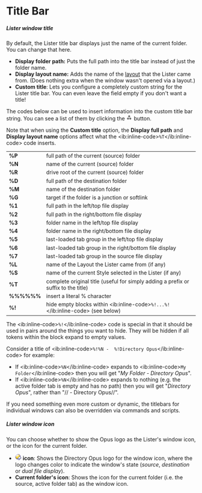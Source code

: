 # Title Bar

##### Lister window title

By default, the Lister title bar displays just the name of the current folder. You can change that here.

- **Display folder path:** Puts the full path into the title bar instead of just the folder name.
- **Display layout name:** Adds the name of the [layout](/Manual/basic_concepts/the_lister/layouts/RAEDME.md) that the Lister came from. (Does nothing extra when the window wasn't opened via a layout.)
- **Custom title**: Lets you configure a completely custom string for the Lister title bar. You can even leave the field empty if you don't want a title!

The codes below can be used to insert information into the custom title bar string. You can see a list of them by clicking the ![building_blocks.png](/Manual/images/media/13/building_blocks.png) button.

Note that when using the **Custom title** option, the **Display full path** and **Display layout name** options affect what the \<ib:inline-code\>`%T`\</ib:inline-code\> code inserts.

|            |                                                                                     |
|------------|-------------------------------------------------------------------------------------|
| **%P**     | full path of the current (source) folder                                            |
| **%N**     | name of the current (source) folder                                                 |
| **%R**     | drive root of the current (source) folder                                           |
| **%D**     | full path of the destination folder                                                 |
| **%M**     | name of the destination folder                                                      |
| **%G**     | target if the folder is a junction or softlink                                      |
| **%1**     | full path in the left/top file display                                              |
| **%2**     | full path in the right/bottom file display                                          |
| **%3**     | folder name in the left/top file display                                            |
| **%4**     | folder name in the right/bottom file display                                        |
| **%5**     | last-loaded tab group in the left/top file display                                  |
| **%6**     | last-loaded tab group in the right/bottom file display                              |
| **%7**     | last-loaded tab group in the source file display                                    |
| **%L**     | name of the Layout the Lister came from (if any)                                    |
| **%S**     | name of the current Style selected in the Lister (if any)                           |
| **%T**     | complete original title (useful for simply adding a prefix or suffix to the title)  |
| **%%%%%%** | insert a literal % character                                                        |
| **%!**     | hide empty blocks within \<ib:inline-code\>`%!...%!`\</ib:inline-code\> (see below) |

The \<ib:inline-code\>`%!`\</ib:inline-code\> code is special in that it should be used in pairs around the things you want to hide. They will be hidden if all tokens within the block expand to empty values.

Consider a title of \<ib:inline-code\>`%!%N -  %!Directory Opus`\</ib:inline-code\> for example:

- If \<ib:inline-code\>`%N`\</ib:inline-code\> expands to \<ib:inline-code\>`My Folder`\</ib:inline-code\> then you will get "*My Folder - Directory Opus*".
- If \<ib:inline-code\>`%N`\</ib:inline-code\> expands to nothing (e.g. the active folder tab is empty and has no path) then you will get "*Directory Opus*", rather than "// - Directory Opus//".

If you need something even more custom or dynamic, the titlebars for individual windows can also be overridden via commands and scripts.

##### Lister window icon

You can choose whether to show the Opus logo as the Lister's window icon, or the icon for the current folder.

- ![lightbulb_small.png](/Manual/images/media/13/lightbulb_small.png) **icon**: Shows the Directory Opus logo for the window icon, where the logo changes color to indicate the window's state (*source*, *destination* or *dual file display*).
- **Current folder's icon**: Shows the icon for the current folder (i.e. the source, active folder tab) as the window icon.

